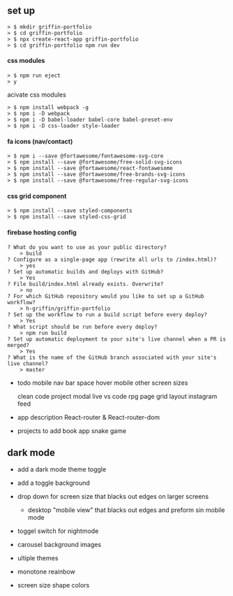 
## set up
```
> $ mkdir griffin-portfolio 
> $ cd griffin-portfolio 
> $ npx create-react-app griffin-portfolio 
> $ cd griffin-portfolio npm run dev
```

#### css modules
```
> $ npm run eject
> y
```

acivate css modules
```
> $ npm install webpack -g  
> $ npm i -D webpack 
> $ npm i -D babel-loader babel-core babel-preset-env   
> $ npm i -D css-loader style-loader
```

#### fa icons (nav/contact)
```
> $ npm i --save @fortawesome/fontawesome-svg-core
> $ npm install --save @fortawesome/free-solid-svg-icons
> $ npm install --save @fortawesome/react-fontawesome
> $ npm install --save @fortawesome/free-brands-svg-icons
> $ npm install --save @fortawesome/free-regular-svg-icons
```
#### css grid component
```
> $ npm install --save styled-components
> $ npm install --save styled-css-grid
```
#### firebase hosting config
```
? What do you want to use as your public directory? 
    > build
? Configure as a single-page app (rewrite all urls to /index.html)? 
    > yes
? Set up automatic builds and deploys with GitHub? 
    > Yes
? File build/index.html already exists. Overwrite? 
    > no
? For which GitHub repository would you like to set up a GitHub workflow? 
    > h-griffin/griffin-portfolio
? Set up the workflow to run a build script before every deploy? 
    > Yes
? What script should be run before every deploy? 
    > npm run build
? Set up automatic deployment to your site's live channel when a PR is merged? 
    > Yes
? What is the name of the GitHub branch associated with your site's live channel? 
    > master
```


- todo
    mobile nav bar 
        space
        hover
    mobile other screen sizes

    clean code
    project modal
        live vs code
    rpg page grid layout
    instagram feed

- app description
React-router & React-router-dom 

- projects to add
book app
snake game


## dark mode
- add a dark mode theme toggle
- add a toggle background
- drop down for screen size that blacks out edges on larger screens
    - desktop "mobile view" that blacks out edges and preform sin mobile mode


- toggel switch for nightmode
- carousel background images
- ultiple themes
- monotone reainbow
- screen size shape colors

